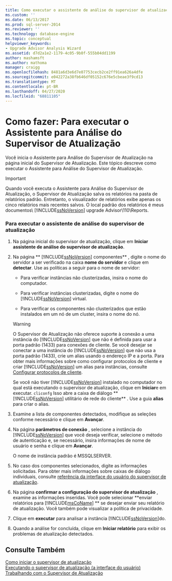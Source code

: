 ```yaml
---
title: Como executar o assistente de análise do supervisor de atualização | Microsoft Docs
ms.custom: ''
ms.date: 06/13/2017
ms.prod: sql-server-2014
ms.reviewer: ''
ms.technology: database-engine
ms.topic: conceptual
helpviewer_keywords:
- Upgrade Advisor Analysis Wizard
ms.assetid: d7d2a1e2-1179-4c05-9b0f-555b04dd1199
author: mashamsft
ms.author: mathoma
manager: craigg
ms.openlocfilehash: 8481a6d3e6d7e07753cecb2ce2ff91ea626a4dfe
ms.sourcegitcommit: e042272a38fb646df05152c676e5cbeae3f9cd13
ms.translationtype: MT
ms.contentlocale: pt-BR
ms.lasthandoff: 04/27/2020
ms.locfileid: "68811105"
---
```

# <a name="how-to-run-the-upgrade-advisor-analysis-wizard"></a>Como fazer: Para executar o Assistente para Análise do Supervisor de Atualização
  Você inicia o Assistente para Análise do Supervisor de Atualização na página inicial do Supervisor de Atualização. Este tópico descreve como executar o Assistente para Análise do Supervisor de Atualização.  
  
> [!IMPORTANT]
>  Quando você executa o Assistente para Análise do Supervisor de Atualização, o Supervisor de Atualização salva os relatórios na pasta de relatórios padrão. Entretanto, o visualizador de relatórios exibe apenas os cinco relatórios mais recentes salvos. O local padrão dos relatórios é meus documentos\\ [!INCLUDE[ssNoVersion](../../includes/ssnoversion-md.md)] upgrade Advisor\110\Reports.  
  
### <a name="to-run-the-upgrade-advisor-analysis-wizard"></a>Para executar o assistente de análise do supervisor de atualização  
  
1.  Na página inicial do supervisor de atualização, clique em **Iniciar assistente de análise do supervisor de atualização**.  
  
2.  Na página ** [!INCLUDE[ssNoVersion](../../includes/ssnoversion-md.md)] componentes** , digite o nome do servidor a ser verificado na caixa **nome do servidor** e clique em **detectar**. Use as políticas a seguir para o nome de servidor:  
  
    -   Para verificar instâncias não clusterizadas, insira o nome do computador.  
  
    -   Para verificar instâncias clusterizadas, digite o nome do [!INCLUDE[ssNoVersion](../../includes/ssnoversion-md.md)] virtual.  
  
    -   Para verificar os componentes não clusterizados que estão instalados em um nó de um cluster, insira o nome do nó.  
  
    > [!WARNING]  
    >  O Supervisor de Atualização não oferece suporte à conexão a uma instância do [!INCLUDE[ssNoVersion](../../includes/ssnoversion-md.md)] que não é definida para usar a porta padrão (1433) para conexões de cliente. Se você desejar se conectar a uma instância do [!INCLUDE[ssNoVersion](../../includes/ssnoversion-md.md)] que não usa a porta padrão (1433), crie um alias usando o endereço IP e a porta. Para obter mais informações sobre como configurar protocolos de cliente e criar [!INCLUDE[ssNoVersion](../../includes/ssnoversion-md.md)] um alias para instâncias, consulte [Configurar protocolos de cliente](../../database-engine/configure-windows/configure-client-protocols.md).  
    >   
    >  Se você não tiver [!INCLUDE[ssNoVersion](../../includes/ssnoversion-md.md)] instalado no computador no qual está executando o supervisor de atualização, clique em **Iniciar**e em executar. `cliconfg` Isso abre a caixa de diálogo ** [!INCLUDE[ssNoVersion](../../includes/ssnoversion-md.md)] utilitário de rede do cliente** . Use a guia **alias** para criar o alias.  
  
3.  Examine a lista de componentes detectados, modifique as seleções conforme necessário e clique em **Avançar**.  
  
4.  Na página **parâmetros de conexão** , selecione a instância do [!INCLUDE[ssNoVersion](../../includes/ssnoversion-md.md)] que você deseja verificar, selecione o método de autenticação e, se necessário, insira informações de nome de usuário e senha e clique em **Avançar**.  
  
     O nome de instância padrão é MSSQLSERVER.  
  
5.  No caso dos componentes selecionados, digite as informações solicitadas. Para obter mais informações sobre caixas de diálogo individuais, consulte [referência da interface do usuário do supervisor de atualização](../../../2014/sql-server/install/upgrade-advisor-user-interface-reference.md).  
  
6.  Na página **confirmar a configuração do supervisor de atualização** , examine as informações inseridas. Você pode selecionar **enviar relatórios para [!INCLUDE[msCoName](../../includes/msconame-md.md)] ** se desejar enviar seu relatório de atualização. Você também pode visualizar a política de privacidade.  
  
7.  Clique em **executar** para analisar a instância [!INCLUDE[ssNoVersion](../../includes/ssnoversion-md.md)]do.  
  
8.  Quando a análise for concluída, clique em **Iniciar relatório** para exibir os problemas de atualização detectados.  
  
## <a name="see-also"></a>Consulte Também  
 [Como iniciar o supervisor de atualização](../../../2014/sql-server/install/how-to-launch-upgrade-advisor.md)   
 [Executando o supervisor de atualização &#40;a interface do usuário&#41;](../../../2014/sql-server/install/running-upgrade-advisor-user-interface.md)   
 [Trabalhando com o Supervisor de Atualização](../../../2014/sql-server/install/working-with-upgrade-advisor.md)  
  
  
